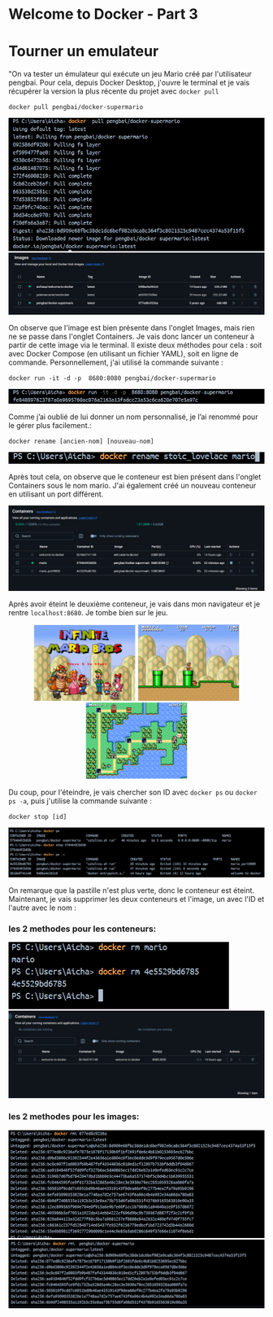 # Welcome to Docker - Part 3

# Tourner un emulateur 

"On va tester un émulateur qui exécute un jeu Mario créé par l'utilisateur pengbai. Pour cela, depuis Docker Desktop, j'ouvre le terminal et je vais récupérer la version la plus récente du projet avec `docker pull`

``` 
docker pull pengbai/docker-supermario
```
  ![Resultat](image/31.png)
  ![Resultat](image/32.png)
 
On observe que l'image est bien présente dans l'onglet Images, mais rien ne se passe dans l'onglet Containers. Je vais donc lancer un conteneur à partir de cette image via le terminal.
Il existe deux méthodes pour cela : soit avec Docker Compose (en utilisant un fichier YAML), soit en ligne de commande. Personnellement, j'ai utilisé la commande suivante :

```
docker run -it -d -p  8680:8080 pengbai/docker-supermario
```
![Resultat](image/33.png)

Comme j’ai oublié de lui donner un nom personnalisé, je l’ai renommé pour le gérer plus facilement.:
```
docker rename [ancien-nom] [nouveau-nom]
```
![Resultat](image/34.png)

Après tout cela, on observe que le conteneur est bien présent dans l'onglet Containers sous le nom mario. J'ai également créé un nouveau conteneur en utilisant un port différent.

![Resultat](image/35.png)


Après avoir éteint le deuxième conteneur, je vais dans mon navigateur et je rentre `localhost:8680`. Je tombe bien sur le jeu.

<p align="center">
  <img src="image/36.png" width="200"/>
  <img src="image/37.png" width="200"/>
  <img src="image/38.png" width="200"/>
</p>

Du coup, pour l'éteindre, je vais chercher son ID avec `docker ps` ou `docker ps -a`, puis j'utilise la commande suivante :
```
docker stop [id]
```
 ![resultat](image/39.png)

On remarque que la pastille n'est plus verte, donc le conteneur est éteint.
Maintenant, je vais supprimer les deux conteneurs et l'image, un avec l'ID et l'autre avec le nom :
  
  ### les 2 methodes pour les conteneurs:
  ![resultat](image/40.png)
  ![resultat](image/41.png)
  
  ### les 2 methodes pour les images:
  ![resultat](image/42.png)
  ![resultat](image/43.png)
